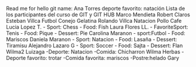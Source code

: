 
Read me for hello git
name: Ana Torres
deporte favorito: natación
Lista de los participantes del curso de GIT y GIT HUB
Marco Mendieta
Robert Claros 
Esteban Villca Futbol Conejo Gelatina
Rolando Villca Natacion Pollo Cafe
Lucia Lopez T. - Sport: Chess - Food: Fish
Laura Flores LL. - FavoriteSport: Tenis - Food: Pique - Dessert: Pie
Carolina Maranon - sport:Futbol - Food: Mariscos
Daniela Maranon - Sport: Natacion - Food: Lasaña - Dessert: Tiramisu
Alejandro Lazaro G - Sport: Soccer - Food: Sajta - Dessert: Flan
Wilma2 Luizaga -Deporte: Natacion -Comida: Chicharron
Wilma Herbas - Deporte favorito: trotar -Comida favorita: mariscos -Postre:helado
Gary 

